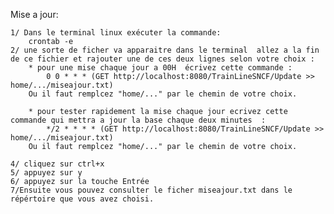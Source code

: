 Mise a jour:

    1/ Dans le terminal linux exécuter la commande:
        crontab -e
    2/ une sorte de ficher va apparaitre dans le terminal  allez a la fin de ce fichier et rajouter une de ces deux lignes selon votre choix :
        * pour une mise chaque jour a 00H  écrivez cette commande :
            0 0 * * * (GET http://localhost:8080/TrainLineSNCF/Update >> home/.../miseajour.txt)
        Ou il faut remplcez "home/..." par le chemin de votre choix. 

        * pour tester rapidement la mise chaque jour ecrivez cette commande qui mettra a jour la base chaque deux minutes  :
            */2 * * * * (GET http://localhost:8080/TrainLineSNCF/Update >> home/.../miseajour.txt)
        Ou il faut remplcez "home/..." par le chemin de votre choix. 

    4/ cliquez sur ctrl+x
    5/ appuyez sur y
    6/ appuyez sur la touche Entrée
    7/Ensuite vous pouvez consulter le ficher miseajour.txt dans le répértoire que vous avez choisi.


